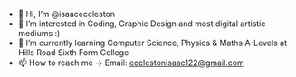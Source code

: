 - 👋 Hi, I’m @isaaceccleston
- 👀 I’m interested in Coding, Graphic Design and most digital artistic mediums :)
- 🌱 I’m currently learning Computer Science, Physics & Maths A-Levels at Hills Road Sixth Form College
- 📫 How to reach me -> Email: ecclestonisaac122@gmail.com
